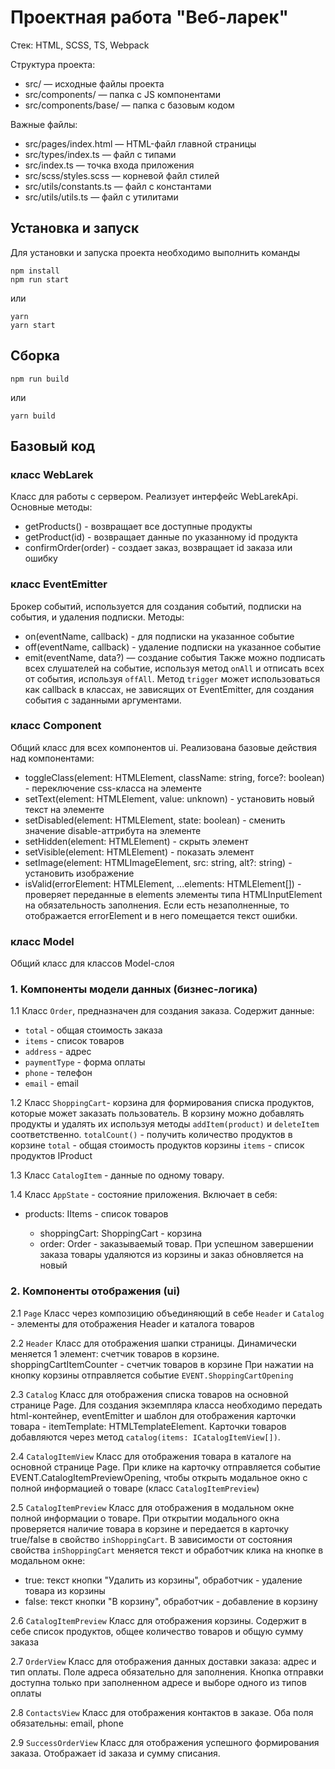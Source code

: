 # Проектная работа "Веб-ларек"

Стек: HTML, SCSS, TS, Webpack

Структура проекта:
- src/ — исходные файлы проекта
- src/components/ — папка с JS компонентами
- src/components/base/ — папка с базовым кодом

Важные файлы:
- src/pages/index.html — HTML-файл главной страницы
- src/types/index.ts — файл с типами
- src/index.ts — точка входа приложения
- src/scss/styles.scss — корневой файл стилей
- src/utils/constants.ts — файл с константами
- src/utils/utils.ts — файл с утилитами

## Установка и запуск
Для установки и запуска проекта необходимо выполнить команды

```
npm install
npm run start
```

или

```
yarn
yarn start
```
## Сборка

```
npm run build
```

или

```
yarn build
```

## Базовый код

### класс WebLarek
Класс для работы с сервером. Реализует интерфейс WebLarekApi. Основные методы: 
 - getProducts() - возвращает все доступные продукты
 - getProduct(id) - возвращает данные по указанному id продукта
 - confirmOrder(order) - создает заказ, возвращает id заказа или ошибку

### класс EventEmitter 
Брокер событий, используется для создания событий, подписки на события, и удаления подписки.
Методы: 
 - on(eventName, callback) - для подписки на указанное событие
 - off(eventName, callback) - удаление подписки на указанное событие
 - emit(eventName, data?) — создание события
Также можно подписать всех слушателей на событие, используя метод ```onAll``` и отписать всех от события, используя ```offAll```.
Метод ```trigger``` может использоваться как callback в классах, не зависящих от EventEmitter, для создания события с заданными
аргументами.

### класс Component 
Общий класс для всех компонентов ui. Реализована базовые действия над компонентами: 
 - toggleClass(element: HTMLElement, className: string, force?: boolean) - переключение css-класса на элементе
 - setText(element: HTMLElement, value: unknown) - установить новый текст на элементе
 - setDisabled(element: HTMLElement, state: boolean) - сменить значение disable-аттрибута на элементе
 - setHidden(element: HTMLElement) - скрыть элемент
 - setVisible(element: HTMLElement) - показать элемент
 - setImage(element: HTMLImageElement, src: string, alt?: string) - установить изображение
 - isValid(errorElement: HTMLElement, ...elements: HTMLElement[]) - проверяет переданные в elements элементы типа HTMLInputElement на обязательность заполнения. Если есть незаполненные, то отображается errorElement и в него помещается текст ошибки.

 ### класс Model
 Общий класс для классов Model-слоя


### 1. Компоненты модели данных (бизнес-логика)

1.1 Класс ```Order```, предназначен для создания заказа. Содержит данные:
 - ```total``` - общая стоимость заказа  
 - ```items``` - список товаров 
 - ```address``` - адрес
 - ```paymentType``` - форма оплаты
 - ```phone``` - телефон
 - ```email``` - email   

1.2 Класс ```ShoppingCart```- корзина для формирования списка продуктов, которые может заказать пользователь.
В корзину можно добавлять продукты и удалять их используя методы ```addItem(product)``` и ```deleteItem``` соответственно.
```totalCount()``` - получить количество продуктов в корзине
```total``` - общая стоимость продуктов корзины
```items``` - список продуктов IProduct

1.3 Класс ```CatalogItem``` - данные по одному товару. 

1.4 Класс ```AppState``` - состояние приложения. Включает в себя:
  - products: IItems<IProduct> - список товаров
	- shoppingCart: ShoppingCart - корзина
	- order: Order - заказываемый товар. 
При успешном завершении заказа товары удаляются из корзины и заказ обновляется на новый

### 2. Компоненты отображения (ui)

2.1 ```Page```
Класс через композицию объединяющий в себе ```Header``` и ```Catalog``` - элементы для отображения Header и каталога товаров

2.2 ```Header```
Класс для отображения шапки страницы. Динамически меняется 1 элемент: счетчик товаров в корзине.
	shoppingCartItemCounter - счетчик товаров в корзине
При нажатии на кнопку корзины отправляется событие ```EVENT.ShoppingCartOpening```

2.3 ```Catalog``` 
 Класс для отображения списка товаров на основной странице Page. Для создания экземпляра класса необходимо передать html-контейнер, eventEmitter и шаблон для отображения карточки товара - itemTemplate: HTMLTemplateElement.
 Карточки товаров добавляются через метод ```catalog(items: ICatalogItemView[])```. 

2.4 ```CatalogItemView```
  Класс для отображения товара в каталоге на основной странице Page. При клике на карточку отправляется событие EVENT.CatalogItemPreviewOpening, чтобы открыть модальное окно с полной информацией о товаре (класс ```CatalogItemPreview```)

2.5 ```CatalogItemPreview```
  Класс для отображения в модальном окне полной информации о товаре. При открытии модального окна проверяется наличие товара в корзине и передается в карточку true/false в свойство ```inShoppingCart```. В зависимости от состояния свойства ```inShoppingCart``` меняется текст и обработчик клика на кнопке в модальном окне: 
   - true: текст кнопки "Удалить из корзины", обработчик - удаление товара из корзины
   - false: текст кнопки "В корзину", обработчик - добавление в корзину

2.6 ```CatalogItemPreview```
Класс для отображения корзины. Содержит в себе список продуктов, общее количество товаров и общую сумму заказа

2.7 ```OrderView```
Класс для отображения данных доставки заказа: адрес и тип оплаты. Поле адреса обязательно для заполнения. Кнопка отправки доступна только при заполненном адресе и выборе одного из типов оплаты

2.8 ```ContactsView```
Класс для отображения контактов в заказе. Оба поля обязательны: email, phone

2.9 ```SuccessOrderView```
Класс для отображения успешного формирования заказа. Отображает id заказа и сумму списания.